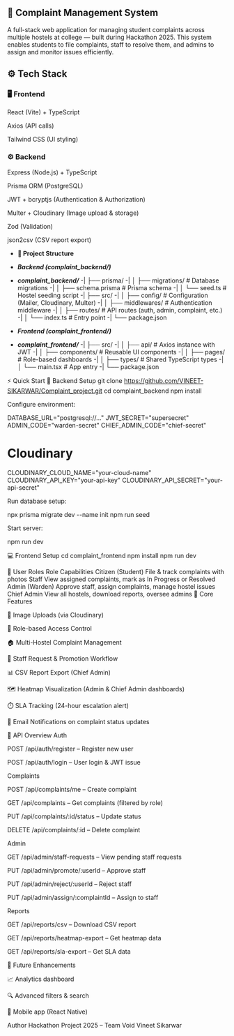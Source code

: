 ## 🧾 Complaint Management System

A full-stack web application for managing student complaints across multiple hostels at college — built during Hackathon 2025.
This system enables students to file complaints, staff to resolve them, and admins to assign and monitor issues efficiently.

## ⚙️ Tech Stack
### 🖥 Frontend

React (Vite) + TypeScript

Axios (API calls)

Tailwind CSS (UI styling)

### ⚙️ Backend

Express (Node.js) + TypeScript

Prisma ORM (PostgreSQL)

JWT + bcryptjs (Authentication & Authorization)

Multer + Cloudinary (Image upload & storage)

Zod (Validation)

json2csv (CSV report export)

- **📁 Project Structure**
- ***Backend (complaint_backend/)***
- ***complaint_backend/***
-| ├── prisma/
-| │   ├── migrations/         # Database migrations
-| │   ├── schema.prisma       # Prisma schema
-| │   └── seed.ts             # Hostel seeding script
-| ├── src/
-| │   ├── config/             # Configuration (Mailer, Cloudinary, Multer)
-| │   ├── middlewares/        # Authentication middleware
-| │   ├── routes/             # API routes (auth, admin, complaint, etc.)
-| │   └── index.ts            # Entry point
-| └── package.json

- ***Frontend (complaint_frontend/)***
- ***complaint_frontend/***
-| ├── src/
-| │   ├── api/                # Axios instance with JWT
-| │   ├── components/         # Reusable UI components
-| │   ├── pages/              # Role-based dashboards
-| │   ├── types/              # Shared TypeScript types
-| │   └── main.tsx            # App entry
-| └── package.json

⚡ Quick Start
🧩 Backend Setup
git clone https://github.com/VINEET-SIKARWAR/Complaint_project.git
cd complaint_backend
npm install


Configure environment:

DATABASE_URL="postgresql://..."
JWT_SECRET="supersecret"
ADMIN_CODE="warden-secret"
CHIEF_ADMIN_CODE="chief-secret"

# Cloudinary
CLOUDINARY_CLOUD_NAME="your-cloud-name"
CLOUDINARY_API_KEY="your-api-key"
CLOUDINARY_API_SECRET="your-api-secret"


Run database setup:

npx prisma migrate dev --name init
npm run seed


Start server:

npm run dev

💻 Frontend Setup
cd complaint_frontend
npm install
npm run dev

👥 User Roles
Role	Capabilities
Citizen (Student)	File & track complaints with photos
Staff	View assigned complaints, mark as In Progress or Resolved
Admin (Warden)	Approve staff, assign complaints, manage hostel issues
Chief Admin	View all hostels, download reports, oversee admins
🧠 Core Features

📸 Image Uploads (via Cloudinary)

🔐 Role-based Access Control

🏠 Multi-Hostel Complaint Management

👥 Staff Request & Promotion Workflow

📊 CSV Report Export (Chief Admin)

🗺️ Heatmap Visualization (Admin & Chief Admin dashboards)

⏱️ SLA Tracking (24-hour escalation alert)

📧 Email Notifications on complaint status updates

📡 API Overview
Auth

POST /api/auth/register – Register new user

POST /api/auth/login – User login & JWT issue

Complaints

POST /api/complaints/me – Create complaint

GET /api/complaints – Get complaints (filtered by role)

PUT /api/complaints/:id/status – Update status

DELETE /api/complaints/:id – Delete complaint

Admin

GET /api/admin/staff-requests – View pending staff requests

PUT /api/admin/promote/:userId – Approve staff

PUT /api/admin/reject/:userId – Reject staff

PUT /api/admin/assign/:complaintId – Assign to staff

Reports

GET /api/reports/csv – Download CSV report

GET /api/reports/heatmap-export – Get heatmap data

GET /api/reports/sla-export – Get SLA data

🚀 Future Enhancements

📈 Analytics dashboard

🔍 Advanced filters & search

📱 Mobile app (React Native)


Author
Hackathon Project 2025 – Team Void
Vineet Sikarwar
